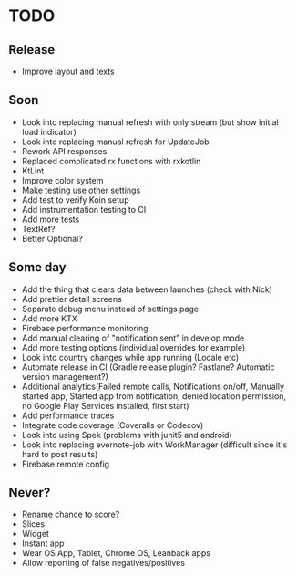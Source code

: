 # TODO

## Release
* Improve layout and texts

## Soon
* Look into replacing manual refresh with only stream (but show initial load indicator)
* Look into replacing manual refresh for UpdateJob
* Rework API responses.
* Replaced complicated rx functions with rxkotlin
* KtLint
* Improve color system
* Make testing use other settings
* Add test to verify Koin setup
* Add instrumentation testing to CI
* Add more tests
* TextRef?
* Better Optional?

## Some day
* Add the thing that clears data between launches (check with Nick)
* Add prettier detail screens
* Separate debug menu instead of settings page
* Add more KTX
* Firebase performance monitoring
* Add manual clearing of "notification sent" in develop mode
* Add more testing options (individual overrides for example)
* Look into country changes while app running (Locale etc)
* Automate release in CI (Gradle release plugin? Fastlane? Automatic version management?)
* Additional analytics(Failed remote calls, Notifications on/off, Manually started app, Started app from notification, denied location permission, no Google Play Services installed, first start)
* Add performance traces
* Integrate code coverage (Coveralls or Codecov)
* Look into using Spek (problems with junit5 and android)
* Look into replacing evernote-job with WorkManager (difficult since it's hard to post results)
* Firebase remote config

## Never?
* Rename chance to score?
* Slices
* Widget
* Instant app
* Wear OS App, Tablet, Chrome OS, Leanback apps
* Allow reporting of false negatives/positives

